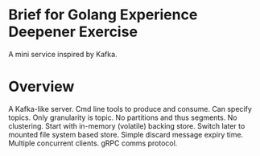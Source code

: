 # Brief for Golang Experience Deepener Exercise

A mini service inspired by Kafka.

# Overview
A Kafka-like server.
Cmd line tools to produce and consume.
Can specify topics.
Only granularity is topic.
No partitions and thus segments.
No clustering.
Start with in-memory (volatile) backing store.
Switch later to mounted file system based store.
Simple discard message expiry time.
Multiple concurrent clients.
gRPC comms protocol.
